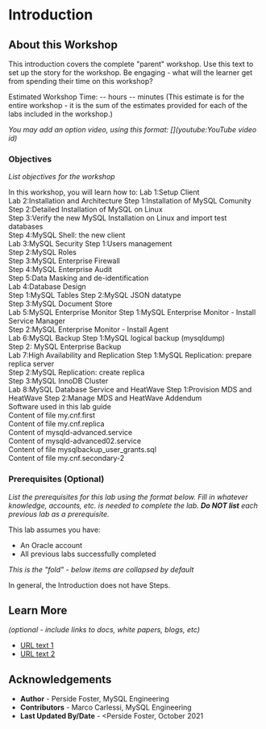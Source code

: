 # Introduction

## About this Workshop

This introduction covers the complete "parent" workshop. Use this text to set up the story for the workshop. Be engaging - what will the learner get from spending their time on this workshop?

Estimated Workshop Time: -- hours -- minutes (This estimate is for the entire workshop - it is the sum of the estimates provided for each of the labs included in the workshop.)

*You may add an option video, using this format: [](youtube:YouTube video id)*

  [](youtube:C12ZJ0ixxX8)

### Objectives

*List objectives for the workshop*

In this workshop, you will learn how to:
Lab 1:Setup Client	 
Lab 2:Installation and Architecture
	Step 1:Installation of MySQL Comunity	 
	Step 2:Detailed Installation of MySQL on Linux	 
	Step 3:Verify the new MySQL Installation on Linux and import test databases	 
	Step 4:MySQL Shell: the new client	 
Lab 3:MySQL Security
	Step 1:Users management	 
	Step 2:MySQL Roles	 
	Step 3:MySQL Enterprise Firewall	 
	Step 4:MySQL Enterprise Audit	 
	Step 5:Data Masking and de-identification	 
Lab 4:Database Design	
	Step 1:MySQL Tables 
	Step 2:MySQL JSON datatype	 
	Step 3:MySQL Document Store	 
Lab 5:MySQL Enterprise Monitor
	Step 1:MySQL Enterprise Monitor - Install Service Manager	 
	Step 2:MySQL Enterprise Monitor - Install Agent	 
Lab 6:MySQL Backup
	Step 1:MySQL logical backup (mysqldump)	 
	Step 2: MySQL Enterprise Backup	 
Lab 7:High Availability and Replication
	Step 1:MySQL Replication: prepare replica server	 
	Step 2:MySQL Replication: create replica	 
	Step 3:MySQL InnoDB Cluster	 
Lab 8:MySQL Database Service and HeatWave
	Step 1:Provision MDS and HeatWave
	Step 2:Manage MDS and HeatWave
Addendum	 
	Software used in this lab guide	 
	Content of file my.cnf.first	 
	Content of file my.cnf.replica	 
	Content of mysqld-advanced.service	 
	Content of mysqld-advanced02.service	 
	Content of file mysqlbackup_user_grants.sql	 
	Content of file my.cnf.secondary-2	 


### Prerequisites (Optional)

*List the prerequisites for this lab using the format below. Fill in whatever knowledge, accounts, etc. is needed to complete the lab. **Do NOT list** each previous lab as a prerequisite.*

This lab assumes you have:
* An Oracle account
* All previous labs successfully completed

*This is the "fold" - below items are collapsed by default*

In general, the Introduction does not have Steps.

## Learn More

*(optional - include links to docs, white papers, blogs, etc)*

* [URL text 1](http://docs.oracle.com)
* [URL text 2](http://docs.oracle.com)

## Acknowledgements
* **Author** - Perside Foster, MySQL Engineering
* **Contributors** -  Marco Carlessi, MySQL Engineering
* **Last Updated By/Date** - <Perside Foster, October 2021
